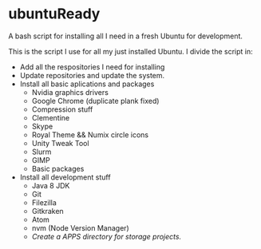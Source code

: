 # ubuntuReady

A bash script for installing all I need in a fresh Ubuntu for development.

This is the script I use for all my just installed Ubuntu. I divide the script in:

- Add all the respositories I need for installing
- Update repositories and update the system.
- Install all basic aplications and packages
  - Nvidia graphics drivers
  - Google Chrome (duplicate plank fixed)
  - Compression stuff
  - Clementine
  - Skype
  - Royal Theme && Numix circle icons
  - Unity Tweak Tool
  - Slurm
  - GIMP
  - Basic packages
- Install all development stuff 
  - Java 8 JDK
  - Git
  - Filezilla
  - Gitkraken
  - Atom
  - nvm (Node Version Manager)
  - *Create a APPS directory for storage projects.*
